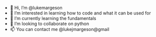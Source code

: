 - 👋 Hi, I’m @lukemargeson
- 👀 I’m interested in learning how to code and what it can be used for
- 🌱 I’m currently learning the fundamentals
- 💞️ I’m looking to collaborate on python
- 📫 You can contact me @lukejmargeson@gmail

<!---
lukemargeson/lukemargeson is a ✨ special ✨ repository because its `README.md` (this file) appears on your GitHub profile.
You can click the Preview link to take a look at your changes.
--->
